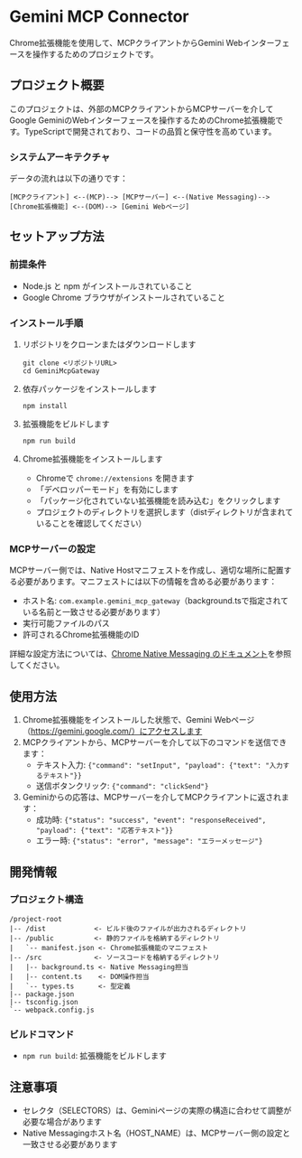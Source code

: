 # Gemini MCP Connector

Chrome拡張機能を使用して、MCPクライアントからGemini Webインターフェースを操作するためのプロジェクトです。

## プロジェクト概要

このプロジェクトは、外部のMCPクライアントからMCPサーバーを介してGoogle GeminiのWebインターフェースを操作するためのChrome拡張機能です。TypeScriptで開発されており、コードの品質と保守性を高めています。

### システムアーキテクチャ

データの流れは以下の通りです：

`[MCPクライアント] <--(MCP)--> [MCPサーバー] <--(Native Messaging)--> [Chrome拡張機能] <--(DOM)--> [Gemini Webページ]`

## セットアップ方法

### 前提条件

- Node.js と npm がインストールされていること
- Google Chrome ブラウザがインストールされていること

### インストール手順

1. リポジトリをクローンまたはダウンロードします
   ```
   git clone <リポジトリURL>
   cd GeminiMcpGateway
   ```

2. 依存パッケージをインストールします
   ```
   npm install
   ```

3. 拡張機能をビルドします
   ```
   npm run build
   ```

4. Chrome拡張機能をインストールします
   - Chromeで `chrome://extensions` を開きます
   - 「デベロッパーモード」を有効にします
   - 「パッケージ化されていない拡張機能を読み込む」をクリックします
   - プロジェクトのディレクトリを選択します（distディレクトリが含まれていることを確認してください）

### MCPサーバーの設定

MCPサーバー側では、Native Hostマニフェストを作成し、適切な場所に配置する必要があります。マニフェストには以下の情報を含める必要があります：

- ホスト名: `com.example.gemini_mcp_gateway`（background.tsで指定されている名前と一致させる必要があります）
- 実行可能ファイルのパス
- 許可されるChrome拡張機能のID

詳細な設定方法については、[Chrome Native Messaging のドキュメント](https://developer.chrome.com/docs/apps/nativeMessaging)を参照してください。

## 使用方法

1. Chrome拡張機能をインストールした状態で、Gemini Webページ（https://gemini.google.com/）にアクセスします
2. MCPクライアントから、MCPサーバーを介して以下のコマンドを送信できます：
   - テキスト入力: `{"command": "setInput", "payload": {"text": "入力するテキスト"}}`
   - 送信ボタンクリック: `{"command": "clickSend"}`
3. Geminiからの応答は、MCPサーバーを介してMCPクライアントに返されます：
   - 成功時: `{"status": "success", "event": "responseReceived", "payload": {"text": "応答テキスト"}}`
   - エラー時: `{"status": "error", "message": "エラーメッセージ"}`

## 開発情報

### プロジェクト構造

```
/project-root
|-- /dist            <- ビルド後のファイルが出力されるディレクトリ
|-- /public          <- 静的ファイルを格納するディレクトリ
|   `-- manifest.json <- Chrome拡張機能のマニフェスト
|-- /src             <- ソースコードを格納するディレクトリ
|   |-- background.ts <- Native Messaging担当
|   |-- content.ts    <- DOM操作担当
|   `-- types.ts      <- 型定義
|-- package.json
|-- tsconfig.json
`-- webpack.config.js
```

### ビルドコマンド

- `npm run build`: 拡張機能をビルドします

## 注意事項

- セレクタ（SELECTORS）は、Geminiページの実際の構造に合わせて調整が必要な場合があります
- Native Messagingホスト名（HOST_NAME）は、MCPサーバー側の設定と一致させる必要があります